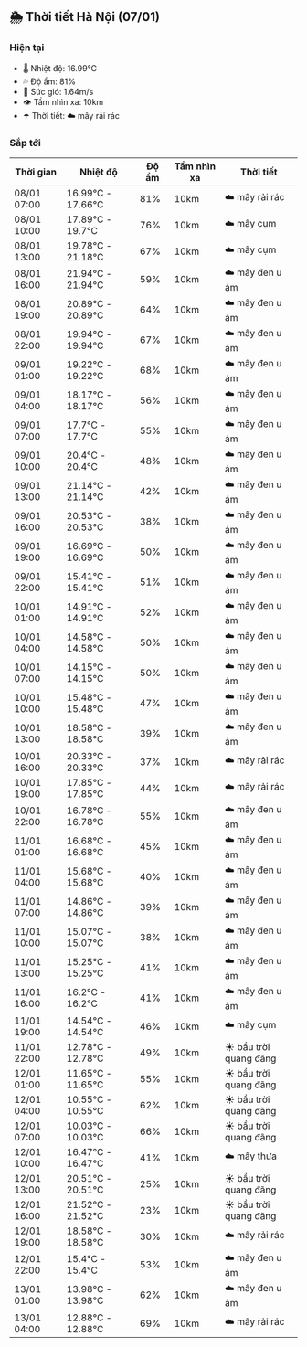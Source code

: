 ## 🌦️ Thời tiết Hà Nội (07/01)

### Hiện tại

- 🌡️ Nhiệt độ: 16.99℃
- 💦 Độ ẩm: 81%
- 💨 Sức gió: 1.64m/s
- 👁️ Tầm nhìn xa: 10km
- ☂️ Thời tiết: ☁️ mây rải rác

### Sắp tới

| Thời gian | Nhiệt độ | Độ ẩm | Tầm nhìn xa | Thời tiết |
| --- | --- | --- | --- | --- |
| 08/01 07:00 | 16.99℃ - 17.66℃ | 81% | 10km | ☁️ mây rải rác |
| 08/01 10:00 | 17.89℃ - 19.7℃ | 76% | 10km | ☁️ mây cụm |
| 08/01 13:00 | 19.78℃ - 21.18℃ | 67% | 10km | ☁️ mây cụm |
| 08/01 16:00 | 21.94℃ - 21.94℃ | 59% | 10km | ☁️ mây đen u ám |
| 08/01 19:00 | 20.89℃ - 20.89℃ | 64% | 10km | ☁️ mây đen u ám |
| 08/01 22:00 | 19.94℃ - 19.94℃ | 67% | 10km | ☁️ mây đen u ám |
| 09/01 01:00 | 19.22℃ - 19.22℃ | 68% | 10km | ☁️ mây đen u ám |
| 09/01 04:00 | 18.17℃ - 18.17℃ | 56% | 10km | ☁️ mây đen u ám |
| 09/01 07:00 | 17.7℃ - 17.7℃ | 55% | 10km | ☁️ mây đen u ám |
| 09/01 10:00 | 20.4℃ - 20.4℃ | 48% | 10km | ☁️ mây đen u ám |
| 09/01 13:00 | 21.14℃ - 21.14℃ | 42% | 10km | ☁️ mây đen u ám |
| 09/01 16:00 | 20.53℃ - 20.53℃ | 38% | 10km | ☁️ mây đen u ám |
| 09/01 19:00 | 16.69℃ - 16.69℃ | 50% | 10km | ☁️ mây đen u ám |
| 09/01 22:00 | 15.41℃ - 15.41℃ | 51% | 10km | ☁️ mây đen u ám |
| 10/01 01:00 | 14.91℃ - 14.91℃ | 52% | 10km | ☁️ mây đen u ám |
| 10/01 04:00 | 14.58℃ - 14.58℃ | 50% | 10km | ☁️ mây đen u ám |
| 10/01 07:00 | 14.15℃ - 14.15℃ | 50% | 10km | ☁️ mây đen u ám |
| 10/01 10:00 | 15.48℃ - 15.48℃ | 47% | 10km | ☁️ mây đen u ám |
| 10/01 13:00 | 18.58℃ - 18.58℃ | 39% | 10km | ☁️ mây đen u ám |
| 10/01 16:00 | 20.33℃ - 20.33℃ | 37% | 10km | ☁️ mây rải rác |
| 10/01 19:00 | 17.85℃ - 17.85℃ | 44% | 10km | ☁️ mây rải rác |
| 10/01 22:00 | 16.78℃ - 16.78℃ | 55% | 10km | ☁️ mây đen u ám |
| 11/01 01:00 | 16.68℃ - 16.68℃ | 45% | 10km | ☁️ mây đen u ám |
| 11/01 04:00 | 15.68℃ - 15.68℃ | 40% | 10km | ☁️ mây đen u ám |
| 11/01 07:00 | 14.86℃ - 14.86℃ | 39% | 10km | ☁️ mây đen u ám |
| 11/01 10:00 | 15.07℃ - 15.07℃ | 38% | 10km | ☁️ mây đen u ám |
| 11/01 13:00 | 15.25℃ - 15.25℃ | 41% | 10km | ☁️ mây đen u ám |
| 11/01 16:00 | 16.2℃ - 16.2℃ | 41% | 10km | ☁️ mây đen u ám |
| 11/01 19:00 | 14.54℃ - 14.54℃ | 46% | 10km | ☁️ mây cụm |
| 11/01 22:00 | 12.78℃ - 12.78℃ | 49% | 10km | ☀️ bầu trời quang đãng |
| 12/01 01:00 | 11.65℃ - 11.65℃ | 55% | 10km | ☀️ bầu trời quang đãng |
| 12/01 04:00 | 10.55℃ - 10.55℃ | 62% | 10km | ☀️ bầu trời quang đãng |
| 12/01 07:00 | 10.03℃ - 10.03℃ | 66% | 10km | ☀️ bầu trời quang đãng |
| 12/01 10:00 | 16.47℃ - 16.47℃ | 41% | 10km | ☁️ mây thưa |
| 12/01 13:00 | 20.51℃ - 20.51℃ | 25% | 10km | ☀️ bầu trời quang đãng |
| 12/01 16:00 | 21.52℃ - 21.52℃ | 23% | 10km | ☀️ bầu trời quang đãng |
| 12/01 19:00 | 18.58℃ - 18.58℃ | 30% | 10km | ☁️ mây rải rác |
| 12/01 22:00 | 15.4℃ - 15.4℃ | 53% | 10km | ☁️ mây đen u ám |
| 13/01 01:00 | 13.98℃ - 13.98℃ | 62% | 10km | ☁️ mây đen u ám |
| 13/01 04:00 | 12.88℃ - 12.88℃ | 69% | 10km | ☁️ mây rải rác |
